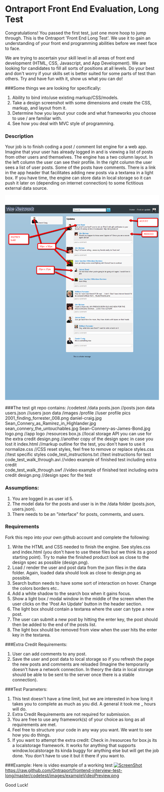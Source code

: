 Ontraport Front End Evaluation, Long Test
============================

Congratulations! You passed the first test, just one more hoop to jump through. This is the 
Ontraport 'Front End Long Test'. We use it to gain an understanding of your front end programming 
abilities before we meet face to face. 

We are trying to ascertain your skill level in all areas of front end development (HTML, CSS, 
Javascript, and App Development). We are looking for candidates to fill all sorts of positions at all levels. 
Do your best and don't worry if your skills set is better suited for some parts of test than others. 
Try and have fun with it, show us what you can do!

###Some things we are looking for specifically:

1. Ability to bind into/use existing markup/CSS/models.
2. Take a design screenshot with some dimensions and create the CSS, markup, and layout from it.
3. Determine how you layout your code and what frameworks you choose to use / are familiar with.
4. See how you deal with MVC style of programming.

### Description
Your job is to finish coding a post / comment list engine for a web app. Imagine that your user 
has already logged in and is viewing a list of posts from other users and themselves. The engine has 
a two column layout. In the left column the user can see their profile. In the right column the user 
sees a list of user posts. Some of the posts have comments. There is a link in the app header that 
facilitates adding new posts via a textarea in a light box. If you have time, the engine can store data 
in local storage so it can push it later on (depending on internet connection) to some fictitious 
external data source.

![Ontraport Front End Long Test](design.png)

###The test git repo contains: 
    /codetest
        /data
            posts.json                       //posts json data
            users.json                       //users json data
        /images
            /profile                         //user profile pics
                2001_finding_forrester_008.png
                daniel-craig.jpg
                Sean_Connery_as_Ramirez_in_Highlander.jpg
                sean_connery_the_untouchables.jpg
                Sean-Connery-as-James-Bond.jpg
            logo.png                         //app logo
        /resources
            box.js                           //local storage API you can use for the extra credit
        design.png                           //another copy of the design spec in case you lost it
        index.html                           //markup outline for the test, you don't have to use it
        normalize.css                        //CSS reset styles, feel free to remove or replace
        styles.css                           //test specific styles
    code_test_instructions.txt               //text instructions for test    
    code_test_walk_through.avi               //video example of finished test including extra credit  
    code_test_walk_through.swf               //video example of finished test including extra credit
    design.png                               //design spec for the test



### Assumptions:
1. You are logged in as user id 5.
2. The model data for the posts and user is in the /data folder (posts.json, users.json).
3. There needs to be an "interface" for posts, comments, and users.

### Requirements

Fork this repo into your own github account and complete the following:

1. Write the HTML and CSS needed to finish the engine. See styles.css and index.html (you don't 
have to use these files but we think its a good starting point). Try to make the finished product look as close to the design spec as possible (design.png).
2. Load / render the user and post data from the json files in the data folder. Again, loaded 
data should look as close to design.png as possible.
3. Search button needs to have some sort of interaction on hover. Change the colors borders etc..
4. Add a white shadow to the search box when it gains focus.
5. Show a light box / modal window in the middle of the screen when the user clicks on the 'Post An Update' button in the header section.
6. The light box should contain a textarea where the user can type a new post.
7. The user can submit a new post by hitting the enter key, the post should then be added to the end of the posts list.
8. The light box should be removed from view when the user hits the enter key in the textarea.

###Extra Credit Requirements:
1. User can add comments to any post. 
2. Save the user and post data to local storage so if you refresh the page the new posts and comments are reloaded  (Imagine the temporarily doesn't have a network connection. In theory the data in local storage should be able to be sent to the server once there is a stable connection).

###Test Parameters:
1. This test doesn't have a time limit, but we are interested in how long it takes you to complete
as much as you did. A general it took me _ hours will do.
2. Extra Credit Requirements are not required for submission.
3. You are free to use any framework(s) of your choice as long as all requirements are met. 
4. Feel free to structure your code in any way you want. We want to see how you do things.
5. If you want to attempt the extra credit: Check in /resources for box.js its a localstorage framework. It works for anything that supports window.localstorage its kinda buggy for anything else but will get the job done. You don't have to use it but it there if you want to.
       
       
###Example:
Here is video example of a working test
[![ScreenShot](exampleVideoProfile.png)](https://www.youtube.com/watch?v=PYsH5xcyewI&feature=youtu.be)
https://raw.github.com/Ontraport/frontend-interview-test-long/master/codetest/images/exampleVideoPreview.png


Good Luck!
